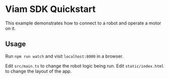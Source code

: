 # Viam SDK Quickstart

This example demonstrates how to connect to a robot and operate a motor on it.

## Usage

Run `npm run watch` and visit `localhost:8000` in a browser.

Edit `src/main.ts` to change the robot logic being run.
Edit `static/index.html` to change the layout of the app.
